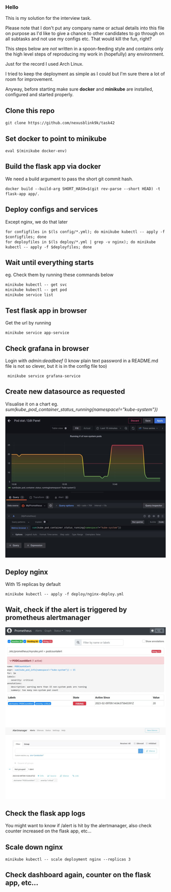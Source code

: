 ### Hello

This is my solution for the interview task. 

Please note that I don't put any company name or actual details into this file on purpose as I'd like to give a chance to other candidates to go through on all subtasks and not use my configs etc. That would kill the fun, right?

This steps below are *not* written in a spoon-feeding style and contains only the high level steps of reproducing my work in (hopefully) any environment.

Just for the record I used Arch Linux.

I tried to keep the deployment as simple as I could but I'm sure there a lot of room for improvement.

Anyway, before starting make sure **docker** and **minikube** are installed, configured and started properly.

## Clone this repo
```
git clone https://github.com/nexusblink9k/task42

```

## Set docker to point to minikube 
```
eval $(minikube docker-env)
```

## Build the flask app via docker
We need a build argument to pass the short git commit hash.
```
docker build --build-arg SHORT_HASH=$(git rev-parse --short HEAD) -t flask-app app/.

```

## Deploy configs and services
 
Except nginx, we do that later

```
for configfiles in $(ls config/*.yml); do minikube kubectl -- apply -f $configfiles; done
for deployfiles in $(ls deploy/*.yml | grep -v nginx); do minikube kubectl -- apply -f $deployfiles; done
```

## Wait until everything starts
eg. Check them by running these commands below
```
minikube kubectl -- get svc
minikube kubectl -- get pod
minikube service list
```

## Test flask app in browser
Get the url by running
```
minikube service app-service 
```

## Check grafana in browser
Login with *admin:deadbeef* (I know plain text password in a README.md file is not so clever, but it is in the config file too)

```
 minikube service grafana-service 
```

## Create new datasource as requested
Visualise it on a chart eg. *sum(kube_pod_container_status_running{namespace!="kube-system"})*

![grafana](/screenshots/grafana.png)

## Deploy nginx
With 15 replicas by default
```
minikube kubectl -- apply -f deploy/nginx-deploy.yml
```

## Wait, check if the alert is triggered by prometheus alertmanager
![prometheus](/screenshots/prometheus_alert.png)
![alertmanager](/screenshots/alertmanager_alert.png)

## Check the flask app logs
You might want to know if /alert is hit by the alertmanager, also check counter increased on the flask app, etc...

## Scale down nginx
```
minikube kubectl -- scale deployment nginx --replicas 3
```

## Check dashboard again, counter on the flask app, etc...


